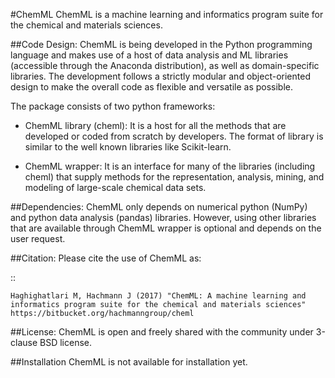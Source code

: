 #ChemML
ChemML is a machine learning and informatics program suite for the chemical and materials sciences.


##Code Design:
ChemML is being developed in the Python programming language and makes use of a host of data analysis and ML libraries
(accessible through the Anaconda distribution), as well as domain-specific libraries.
The development follows a strictly modular and object-oriented design to make the overall code as flexible and versatile as possible.

The package consists of two python frameworks:

- ChemML library (cheml):
   It is a host for all the methods that are developed or coded from scratch by developers. The format of library is similar to the well known libraries like Scikit-learn.

- ChemML wrapper:
   It is an interface for many of the libraries (including cheml) that supply methods for the representation, analysis, mining, and modeling of large-scale chemical data sets.

##Dependencies:
ChemML only depends on numerical python (NumPy) and python data analysis (pandas) libraries. However, using other libraries
that are available through ChemML wrapper is optional and depends on the user request.

##Citation:
Please cite the use of ChemML as:

::

    Haghighatlari M, Hachmann J (2017) "ChemML: A machine learning and informatics program suite for the chemical and materials sciences" https://bitbucket.org/hachmanngroup/cheml

##License:
ChemML is open and freely shared with the community under 3-clause BSD license.


##Installation
ChemML is not available for installation yet.
